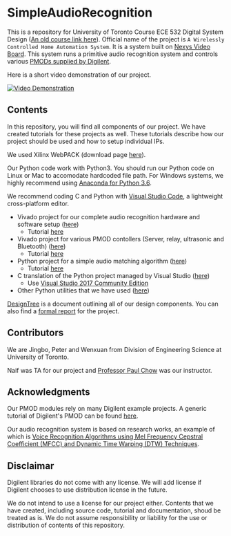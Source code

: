 # SimpleAudioRecognition

This is a repository for University of Toronto Course ECE 532 Digital System Design ([An old course link here](http://www.eecg.toronto.edu/~pc/courses/532/2007/)). Official name of the project is `A Wirelessly Controlled Home Automation System`. It is a system built on [Nexys Video Board](https://store.digilentinc.com/nexys-video-artix-7-fpga-trainer-board-for-multimedia-applications/). This system runs a primitive audio recognition system and controls various [PMODs supplied by Digilent](https://store.digilentinc.com/pmod-modules/).

Here is a short video demonstration of our project.

[![Video Demonstration](https://img.youtube.com/vi/ksYiwKTFCrY/0.jpg)](https://www.youtube.com/watch?v=ksYiwKTFCrY)

## Contents

In this repository, you will find all components of our project. We have created tutorials for these projects as well. These tutorials describe how our project should be used and how to setup individual IPs. 

We used Xilinx WebPACK (download page [here](https://www.xilinx.com/support/download.html)). 

Our Python code work with Python3. You should run our Python code on Linux or Mac to accomodate hardcoded file path. For Windows systems, we highly recommend using [Anaconda for Python 3.6](https://www.anaconda.com/download/). 

We recommend coding C and Python with [Visual Studio Code](https://code.visualstudio.com/), a lightweight cross-platform editor.

 * Vivado project for our complete audio recognition hardware and software setup ([here](https://github.com/CaptainPenguins/SimpleAudioRecognition/tree/master/VivadoProject/Nexys-Video-DMA-BT-FFT-Full-Precision-Test))
    * Tutorial [here](https://github.com/CaptainPenguins/SimpleAudioRecognition/blob/master/doc/Floating_point_DMA_FFT_BT_Tutorial.pdf)
 * Vivado project for various PMOD contollers (Server, relay, ultrasonic and Bluetooth) ([here](https://github.com/CaptainPenguins/SimpleAudioRecognition/tree/master/VivadoProject/Nexys-Video-Hub))
    * Tutorial [here](https://github.com/CaptainPenguins/SimpleAudioRecognition/blob/master/doc/Hub_Board_PMOD_Tutorial.pdf)
 * Python project for a simple audio matching algorithm ([here](https://github.com/CaptainPenguins/SimpleAudioRecognition/tree/master/PythonProject))
    * Tutorial [here](https://github.com/CaptainPenguins/SimpleAudioRecognition/blob/master/PythonProject/JupyterNotebook/Instruction.ipynb)
 * C translation of the Python project managed by Visual Studio ([here](https://github.com/CaptainPenguins/SimpleAudioRecognition/tree/master/VisualStudioProject))
    * Use [Visual Studio 2017 Community Edition](https://www.visualstudio.com/downloads/)
 * Other Python utilities that we have used ([here](https://github.com/CaptainPenguins/SimpleAudioRecognition/tree/master/MicroblazePlotTools))

 [DesignTree](https://github.com/CaptainPenguins/SimpleAudioRecognition/blob/master/DesignTree.md) is a document outlining all of our design components. You can also find a [formal report](https://github.com/CaptainPenguins/SimpleAudioRecognition/blob/master/doc/FinalReport.pdf) for the project.


## Contributors

We are Jingbo, Peter and Wenxuan from Division of Engineering Science at University of Toronto. 

Naif was TA for our project and [Professor Paul Chow](http://www.eecg.toronto.edu/~pc/) was our instructor.


## Acknowledgments

Our PMOD modules rely on many Digilent example projects. A generic tutorial of Digilent's PMOD can be found [here](https://reference.digilentinc.com/learn/programmable-logic/tutorials/pmod-ips/start). 

Our audio recognition system is based on research works, an example of which is [Voice Recognition Algorithms using Mel Frequency Cepstral Coefficient (MFCC) and Dynamic Time Warping (DTW) Techniques](https://arxiv.org/ftp/arxiv/papers/1003/1003.4083.pdf). 


## Disclaimar
Digilent libraries do not come with any license. We will add license if Digilent chooses to use distribution license in the future.

We do not intend to use a license for our project either. Contents that we have created, including source code, tutorial and documentation, shoud be treated as is. We do not assume responsibility or liability for the use or distribution of contents of this repository.
